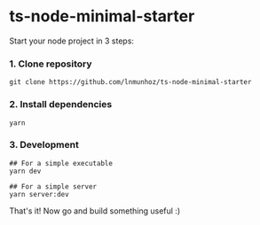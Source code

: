 # ts-node-minimal-starter

Start your node project in 3 steps:

### 1. Clone repository

```
git clone https://github.com/lnmunhoz/ts-node-minimal-starter
```

### 2. Install dependencies

```
yarn
```

### 3. Development

```
## For a simple executable
yarn dev

## For a simple server
yarn server:dev
```

That's it! Now go and build something useful :)
